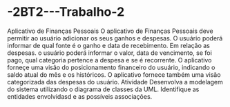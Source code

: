 # -2BT2---Trabalho-2
Aplicativo de Finanças Pessoais  O aplicativo de Finanças Pessoais deve permitir ao usuário adicionar os seus ganhos e despesas.  O usuário poderá informar de qual fonte é o ganho e data de recebimento. Em relação as despesas. o usuário poderá informar o valor, data de vencimento, se foi pago, qual categoria pertence a despesa e se é recorrente.  O aplicativo forneçe uma visão do posicionamento financeiro do usuário, indicando o saldo atual do mês e os históricos. O aplicativo fornece também uma visão categorizada das despesas do usuário.     Atividade  Desenvolva a modelagem do sistema utilizando o diagrama de classes da UML. Identifique as entidades envolvidasd e as possíveis associações.   
